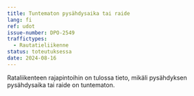 ```yaml
---
title: Tuntematon pysähdysaika tai raide
lang: fi
ref: udot
issue-number: DPO-2549
traffictypes:
  - Rautatieliikenne
status: toteutuksessa
date: 2024-08-16
---
```


Rataliikenteen rajapintoihin on tulossa tieto, mikäli pysähdyksen pysähdysaika tai raide on tuntematon.
